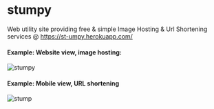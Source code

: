 # stumpy
Web utility site providing free &amp; simple Image Hosting &amp; Url Shortening services @ https://st-umpy.herokuapp.com/


#### Example: Website view, image hosting:

![stumpy](https://i.ibb.co/fkNHR2D/stumpy.png)


#### Example: Mobile view, URL shortening

![stump](https://i.ibb.co/ts9RGf4/stumpymobile2.png)
